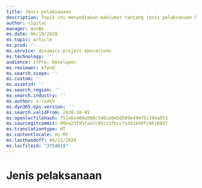 ```yaml
---
title: Jenis pelaksanaan
description: Topik ini menyediakan maklumat tentang jenis pelaksanaan berbeza bagi Project operations dan membantu anda menentukan yang mana betul untuk syarikat anda.
author: sigitac
manager: AnnBe
ms.date: 06/19/2020
ms.topic: article
ms.prod: ''
ms.service: dynamics-project-operations
ms.technology: ''
audience: ItPro; Developer
ms.reviewer: kfend
ms.search.scope: ''
ms.custom: ''
ms.assetid: ''
ms.search.region: ''
ms.search.industry: ''
ms.author: v-radsh
ms.dyn365.ops.version: ''
ms.search.validFrom: 2020-10-01
ms.openlocfilehash: f52e6e404a908c546ce0ebd509e494f5c194a953
ms.sourcegitcommit: 99ea23f95faa7c85c13fbcc7a3d1b40fc661b697
ms.translationtype: HT
ms.contentlocale: ms-MY
ms.lasthandoff: 06/22/2020
ms.locfileid: "3754019"
---
```

# <a name="deployment-types"></a>Jenis pelaksanaan


